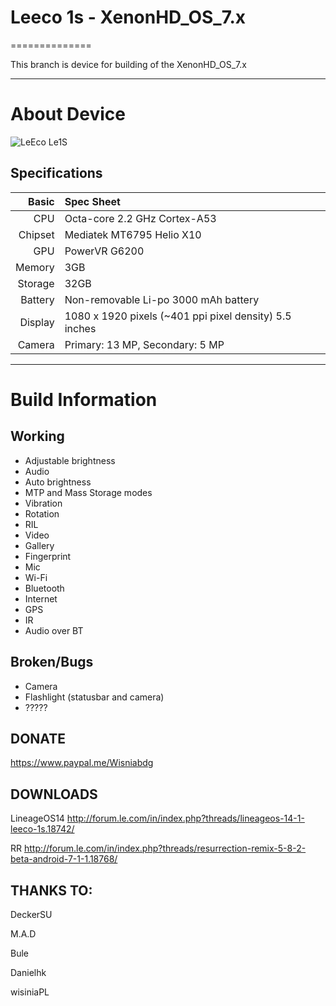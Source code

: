 # Leeco 1s - XenonHD_OS_7.x
==============

This branch is device for building of the XenonHD_OS_7.x

---

# About Device

![LeEco Le1S](http://cdn2.gsmarena.com/vv/pics/leeco/letv-le-1s-1.jpg "LeEco Le1S")


## Specifications


Basic   | Spec Sheet
-------:|:-------------------------
CPU     | Octa-core 2.2 GHz Cortex-A53
Chipset | Mediatek MT6795 Helio X10
GPU     | PowerVR G6200
Memory  | 3GB 
Storage | 32GB
Battery | Non-removable Li-po 3000 mAh battery
Display | 1080 x 1920 pixels (~401 ppi pixel density) 5.5 inches
Camera  | Primary: 13 MP, Secondary: 5 MP

---

# Build Information

## Working
* Adjustable brightness
* Audio
* Auto brightness
* MTP and Mass Storage modes
* Vibration
* Rotation
* RIL
* Video
* Gallery
* Fingerprint
* Mic
* Wi-Fi
* Bluetooth
* Internet
* GPS
* IR
* Audio over BT

## Broken/Bugs
* Camera
* Flashlight (statusbar and camera)
* ?????

## DONATE

https://www.paypal.me/Wisniabdg

## DOWNLOADS

LineageOS14 http://forum.le.com/in/index.php?threads/lineageos-14-1-leeco-1s.18742/

RR http://forum.le.com/in/index.php?threads/resurrection-remix-5-8-2-beta-android-7-1-1.18768/

## THANKS TO:

DeckerSU

M.A.D

Bule

Danielhk

wisiniaPL
